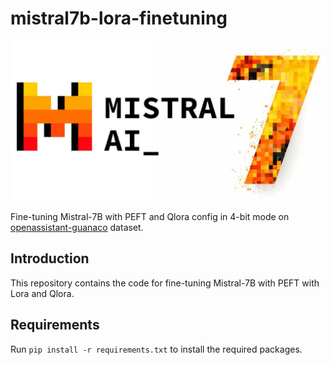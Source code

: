 # mistral7b-lora-finetuning
![alt text](image.png)

Fine-tuning Mistral-7B with PEFT and Qlora config in 4-bit mode on [openassistant-guanaco](timdettmers/openassistant-guanaco) dataset.

## Introduction
This repository contains the code for fine-tuning Mistral-7B with PEFT with Lora and Qlora. 

## Requirements
Run `pip install -r requirements.txt` to install the required packages.

